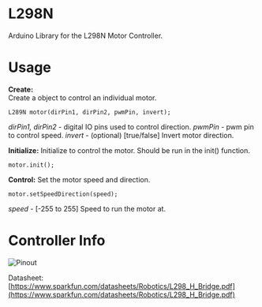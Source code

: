 # L298N  
Arduino Library for the L298N Motor Controller. 

# Usage  
**Create:**  
Create a object to control an individual motor.  

    L289N motor(dirPin1, dirPin2, pwmPin, invert);  

*dirPin1, dirPin2* - digital IO pins used to control direction.
*pwmPin* - pwm pin to control speed.
*invert* - (optional) [true/false] Invert motor direction.


**Initialize:**
Initialize to control the motor. Should be run in the init() function.

    motor.init();

**Control:**
Set the motor speed and direction.

    motor.setSpeedDirection(speed);

*speed* - [-255 to 255] Speed to run the motor at.

# Controller Info
![Pinout](https://i2.wp.com/electronicshobbyists.com/wp-content/uploads/2017/08/word-image-13.png?resize=718,448)

Datasheet: [https://www.sparkfun.com/datasheets/Robotics/L298_H_Bridge.pdf](https://www.sparkfun.com/datasheets/Robotics/L298_H_Bridge.pdf)
